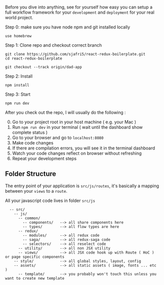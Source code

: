 Before you dive into anything, see for yourself how easy you can setup a full workflow framework for your `development` and `deployment` for your real world project.

Step 0: make sure you have node npm and git installed locally
```
use homebrew
```

Step 1: Clone repo and checkout correct branch
```
git clone https://github.com/sjafri5/react-redux-boilerplate.git
cd react-redux-boilerplate

git checkout --track origin/dad-app

```

Step 2: Install

```
npm install
```

Step 3: Start

```
npm run dev
```

After you check out the repo, I will usually do the following :

0. Go to your project root in your host machine  ( e.g. your Mac )
1. Run `npm run dev` in your terminal ( wait until the dashboard show complete status )
2. Go to your browser and go to `localhost:8080`
3. Make code changes
4. If there are compilation errors, you will see it in the terminal dashboard
5. Watch your code changes reflect on browser without refreshing
6. Repeat your development steps














## Folder Structure

The entry point of your application is `src/js/routes`, it's basically a mapping between your `views` to a `route`.

All your javascript code lives in folder `src/js`

```
  -- src/
    -- js/
      -- common/
        -- components/   --> all share components here
        -- types/        --> all flow types are here
      -- redux/
        -- modules/      --> all redux code
        -- saga/         --> all redux-saga code
        -- selectors/    --> all reselect code
      -- utility/        --> all non JSX utility
      -- views/          --> all JSX code hook up with Route ( HoC ) or page specific components
    -- style/            --> all global styles, layout, config
    -- assets/           --> all static assets ( image, fonts ... etc )
      -- template/       --> you probably won't touch this unless you want to create new template
```
